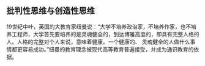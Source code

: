 ## 批判性思维与创造性思维 

​		19世纪中叶，英国的大教育家纽曼说：“大学不培养政治家，不培养作家，也不培养工程师，大学首先要培养的是灵魂健全的，到达博雅高度的，即具有完整人格的人。人格的完整对个人来说，意味着健康。一个健康的、 灵魂健全的人做什么事情都更容易成功。”纽曼的教育理念被现代高等教育普遍接受，并成为通识教育的依据。

